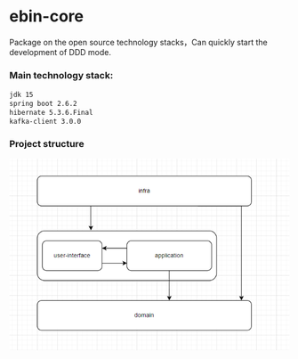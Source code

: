 # ebin-core

Package on the open source technology stacks，Can quickly start the development of DDD mode.

### Main technology stack:
~~~
jdk 15
spring boot 2.6.2
hibernate 5.3.6.Final
kafka-client 3.0.0
~~~

### Project structure
![](project-template/structure.png)